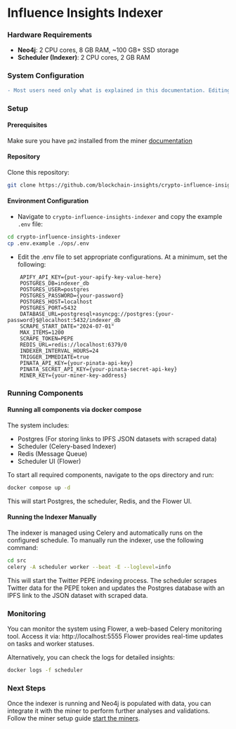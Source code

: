 # Influence Insights Indexer

### Hardware Requirements
- **Neo4j**: 2 CPU cores, 8 GB RAM, ~100 GB+ SSD storage
- **Scheduler (Indexer)**: 2 CPU cores, 2 GB RAM

### System Configuration

```diff
- Most users need only what is explained in this documentation. Editing the docker-compose files and the optional variables may create problems and is for advanced users only!
```

### Setup

#### Prerequisites

Make sure you have `pm2` installed from the miner [documentation](https://github.com/blockchain-insights/crypto-influence-insights/blob/main/MINER_SETUP.md#prerequisites)

#### Repository

Clone this repository:
```bash
git clone https://github.com/blockchain-insights/crypto-influence-insights-indexer.git
```

#### Environment Configuration

- Navigate to ```crypto-influence-insights-indexer``` and copy the example ```.env``` file:
```bash
cd crypto-influence-insights-indexer
cp .env.example ./ops/.env
```
 
- Edit the .env file to set appropriate configurations. At a minimum, set the following:

```
    APIFY_API_KEY={put-your-apify-key-value-here}
    POSTGRES_DB=indexer_db
    POSTGRES_USER=postgres
    POSTGRES_PASSWORD={your-password}
    POSTGRES_HOST=localhost
    POSTGRES_PORT=5432
    DATABASE_URL=postgresql+asyncpg://postgres:{your-password}$@localhost:5432/indexer_db
    SCRAPE_START_DATE="2024-07-01"
    MAX_ITEMS=1200
    SCRAPE_TOKEN=PEPE
    REDIS_URL=redis://localhost:6379/0
    INDEXER_INTERVAL_HOURS=24
    TRIGGER_IMMEDIATE=true
    PINATA_API_KEY={your-pinata-api-key}
    PINATA_SECRET_API_KEY={your-pinata-secret-api-key}
    MINER_KEY={your-miner-key-address}

```
### Running Components

#### Running all components via docker compose

The system includes:
- Postgres (For storing links to IPFS JSON datasets with scraped data)
- Scheduler (Celery-based Indexer)
- Redis (Message Queue)
- Scheduler UI (Flower)

To start all required components, navigate to the ops directory and run:

```bash
docker compose up -d
```
  
This will start Postgres, the scheduler, Redis, and the Flower UI.

#### Running the Indexer Manually 

The indexer is managed using Celery and automatically runs on the configured schedule. To manually run the indexer, use the following command:

```bash
cd src
celery -A scheduler worker --beat -E --loglevel=info
```
This will start the Twitter PEPE indexing process. The scheduler scrapes Twitter data for the PEPE token and updates the Postgres database with an IPFS link to the JSON dataset with scraped data.

### Monitoring

You can monitor the system using Flower, a web-based Celery monitoring tool. Access it via: http://localhost:5555
Flower provides real-time updates on tasks and worker statuses.

Alternatively, you can check the logs for detailed insights:

```bash
docker logs -f scheduler
```
### Next Steps

Once the indexer is running and Neo4j is populated with data, you can integrate it with the miner to perform further analyses and validations. 
Follow the miner setup guide [start the miners](https://github.com/blockchain-insights/crypto-influence-insights/blob/main/MINER_SETUP.md).